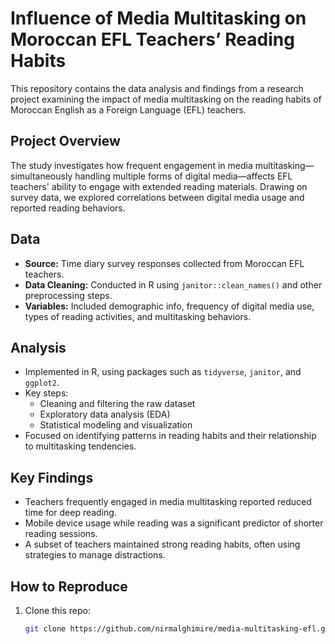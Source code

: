 # Influence of Media Multitasking on Moroccan EFL Teachers’ Reading Habits

This repository contains the data analysis and findings from a research project examining the impact of media multitasking on the reading habits of Moroccan English as a Foreign Language (EFL) teachers.

## Project Overview

The study investigates how frequent engagement in media multitasking—simultaneously handling multiple forms of digital media—affects EFL teachers' ability to engage with extended reading materials. Drawing on survey data, we explored correlations between digital media usage and reported reading behaviors.

## Data

- **Source:** Time diary survey responses collected from Moroccan EFL teachers.
- **Data Cleaning:** Conducted in R using `janitor::clean_names()` and other preprocessing steps.
- **Variables:** Included demographic info, frequency of digital media use, types of reading activities, and multitasking behaviors.

## Analysis

- Implemented in R, using packages such as `tidyverse`, `janitor`, and `ggplot2`.
- Key steps:
  - Cleaning and filtering the raw dataset
  - Exploratory data analysis (EDA)
  - Statistical modeling and visualization
- Focused on identifying patterns in reading habits and their relationship to multitasking tendencies.

## Key Findings

- Teachers frequently engaged in media multitasking reported reduced time for deep reading.
- Mobile device usage while reading was a significant predictor of shorter reading sessions.
- A subset of teachers maintained strong reading habits, often using strategies to manage distractions.

## How to Reproduce

1. Clone this repo:
   ```bash
   git clone https://github.com/nirmalghimire/media-multitasking-efl.git
